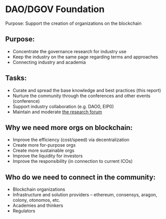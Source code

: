# DAO/DGOV Foundation

Purpose: Support the creation of organizations on the blockchain

## Purpose:

* Concentrate the governance research for industry use
* Keep the industry on the same page regarding terms and approaches
* Connecting industry and academia

## Tasks:

* Curate and spread the base knowledge and best practices \(this report\)
* Nurture the community through the conferences and other events \(conference\)
* Support industry collaboration \(e.g. DAO0, EIP0\)
* Maintain and moderate [the research forum](http://hub.daoresearchfoundation.org/)

## Why we need more orgs on blockchain:

* Improve the efficiency \(cost/speed\) via decentralization
* Create more for-purpose orgs
* Create more sustainable orgs
* Improve the liquidity for investors
* Improve the responsibility \(in connection to current  ICOs\)

## Who do we need to connect in the community:

* Blockchain organizations
* Infrastructure and solution providers – ethereum, consensys, aragon, colony, otonomos, etc.
* Academies and thinkers
* Regulators

